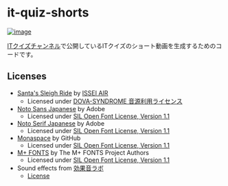 # it-quiz-shorts

[![image](https://github.com/user-attachments/assets/b07683f2-9bcb-4e77-9c81-017b0da5d729)](https://www.youtube.com/channel/UCmGXjoj98-4jDsR3ebWMP7A)

[ITクイズチャンネル](https://lit.link/itquiz)で公開しているITクイズのショート動画を生成するためのコードです。

## Licenses

* [Santa's Sleigh Ride](https://dova-s.jp/bgm/play21688.html) by [ISSEI AIR](https://dova-s.jp/_contents/author/profile321.html)
  * Licensed under [DOVA-SYNDROME 音源利用ライセンス](https://dova-s.jp/_contents/license/)
* [Noto Sans Japanese](https://fonts.google.com/noto/specimen/Noto+Sans+JP) by Adobe
  * Licensed under [SIL Open Font License, Version 1.1](https://fonts.google.com/noto/specimen/Noto+Sans+JP/license)
* [Noto Serif Japanese](https://fonts.google.com/noto/specimen/Noto+Serif+JP) by Adobe
  * Licensed under [SIL Open Font License, Version 1.1](https://fonts.google.com/noto/specimen/Noto+Serif+JP/license)
* [Monaspace](https://monaspace.githubnext.com/) by GitHub
  * Licensed under [SIL Open Font License, Version 1.1](https://github.com/githubnext/monaspace/blob/main/LICENSE)
* [M+ FONTS](https://mplusfonts.github.io/) by The M+ FONTS Project Authors
  * Licensed under [SIL Open Font License, Version 1.1](https://github.com/coz-m/MPLUS_FONTS/blob/master/OFL.txt)
* Sound effects from [効果音ラボ](https://soundeffect-lab.info/)
  * [License](https://soundeffect-lab.info/faq/)
